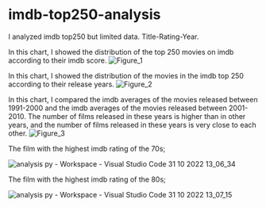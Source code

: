 # imdb-top250-analysis

I analyzed imdb top250 but limited data. Title-Rating-Year.

In this chart, I showed the distribution of the top 250 movies on imdb according to their imdb score.
![Figure_1](https://user-images.githubusercontent.com/100408945/198981190-12164acf-e7dd-466e-b97b-0764a6fd9a0d.png) 

In this chart, I showed the distribution of the movies in the imdb top 250 according to their release years.
![Figure_2](https://user-images.githubusercontent.com/100408945/198981558-f964a10a-3bf3-4ed8-af63-d2b7f5581b1e.png)

In this chart, I compared the imdb averages of the movies released between 1991-2000 and the imdb averages of the movies released between 2001-2010. The number of films released in these years is higher than in other years, and the number of films released in these years is very close to each other.
![Figure_3](https://user-images.githubusercontent.com/100408945/198981856-2d87ab92-8773-4e52-aba6-a3e707084b6d.png)

The film with the highest imdb rating of the 70s;

![analysis py - Workspace - Visual Studio Code 31 10 2022 13_06_34](https://user-images.githubusercontent.com/100408945/198985125-8e283d91-00fd-4782-a8bc-49fdff00fdda.png)

The film with the highest imdb rating of the 80s;

![analysis py - Workspace - Visual Studio Code 31 10 2022 13_07_15](https://user-images.githubusercontent.com/100408945/198984732-556e1e8d-1f32-49aa-9770-44125570b956.png)
